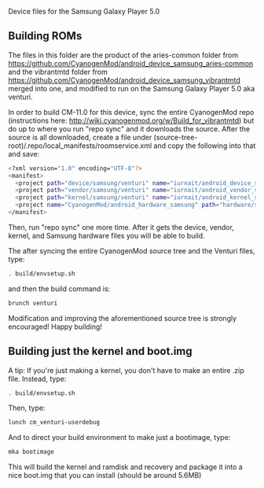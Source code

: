 Device files for the Samsung Galaxy Player 5.0

## Building ROMs

The files in this folder are the product of the aries-common folder from https://github.com/CyanogenMod/android_device_samsung_aries-common
and the vibrantmtd folder from https://github.com/CyanogenMod/android_device_samsung_vibrantmtd merged into one, and modified to run on the
Samsung Galaxy Player 5.0 aka venturi.

In order to build CM-11.0 for this device, sync the entire CyanogenMod repo (instructions here: http://wiki.cyanogenmod.org/w/Build_for_vibrantmtd) but do up to where you run "repo sync" and it downloads the source. After the source is all downloaded, create a file under (source-tree-root)/.repo/local_manifests/roomservice.xml and copy the following into that and save:

```bash
<?xml version="1.0" encoding="UTF-8"?>
<manifest>
  <project path="device/samsung/venturi" name="iurnait/android_device_samsung_venturi" remote="github" revision="cm-11.0"/>
  <project path="vendor/samsung/venturi" name="iurnait/android_vendor_samsung_venturi" remote="github" revision="cm-11.0"/>
  <project path="kernel/samsung/venturi" name="iurnait/android_kernel_samsung_venturi" remote="github" revision="cm-11.0"/>
  <project name="CyanogenMod/android_hardware_samsung" path="hardware/samsung" remote="github" revision="cm-11.0"/>
</manifest>
```

Then, run "repo sync" one more time. After it gets the device, vendor, kernel, and Samsung hardware files you will be able to build.

The after syncing the entire CyanogenMod source tree and the Venturi files, type:

```bash
. build/envsetup.sh
```

and then the build command is:
```bash
brunch venturi
```

Modification and improving the aforementioned source tree is strongly encouraged! Happy building!

## Building just the kernel and boot.img

A tip: If you're just making a kernel, you don't have to make an entire .zip file. Instead, type:

```bash
. build/envsetup.sh
```

Then, type:

```bash
lunch cm_venturi-userdebug
```

And to direct your build environment to make just a bootimage, type:

```bash
mka bootimage
```

This will build the kernel and ramdisk and recovery and package it into a nice boot.img that you can install (should be around 5.6MB)
